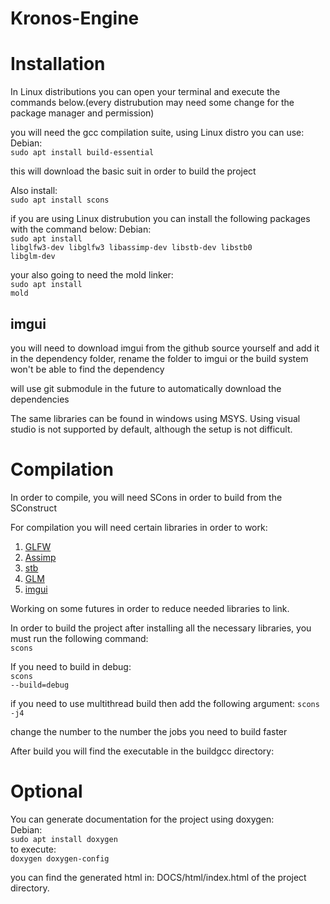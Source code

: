 # Kronos-Engine

# Installation
In Linux distributions you can open your terminal and execute the commands below.(every distrubution may need some change for the package manager and permission)

you will need the gcc compilation suite, using Linux distro you can use:
Debian:<br>
  <code>sudo apt install build-essential</code>
  
this will download the basic suit in order to build the project

Also install:<br>
  <code>sudo apt install scons</code>

if you are using Linux distrubution you can install the following packages with the command below:
Debian:<br>
  <code>sudo apt install libglfw3-dev libglfw3 libassimp-dev libstb-dev libstb0 libglm-dev</code>
  
your also going to need the mold linker:<br>
  <code>sudo apt install mold</code>

<h2>imgui</h2>
you will need to download imgui from the github source yourself and add it in the dependency folder, rename the folder to imgui or the build system won't be able to find the dependency

will use git submodule in the future to automatically download the dependencies

The same libraries can be found in windows using MSYS. Using visual studio is not supported by default, although the setup is not difficult.

# Compilation
In order to compile, you will need SCons in order to build from the SConstruct

For compilation you will need certain libraries in order to work:
1) <a href=https://www.glfw.org/>GLFW</a>
2) <a href=https://github.com/assimp/assimp>Assimp</a>
3) <a href=https://github.com/nothings/stb>stb</a>
4) <a href=https://github.com/g-truc/glm>GLM</a>
5) <a href=https://github.com/ocornut/imgui>imgui</a>

Working on some futures in order to reduce needed libraries to link.

In order to build the project after installing all the necessary libraries, you must run the following command:<br>
  <code>scons</code>

If you need to build in debug:<br>
<code>scons --build=debug</code>

if you need to use multithread build then add the following argument:
<code>scons -j4</code>

change the number to the number the jobs you need to build faster

After build you will find the executable in the buildgcc directory:<br>

# Optional
You can generate documentation for the project using doxygen:<br>
Debian:<br>
  <code>sudo apt install doxygen</code><br>
  to execute:<br>
  <code>doxygen doxygen-config</code><br>

you can find the generated html in: DOCS/html/index.html of the project directory.